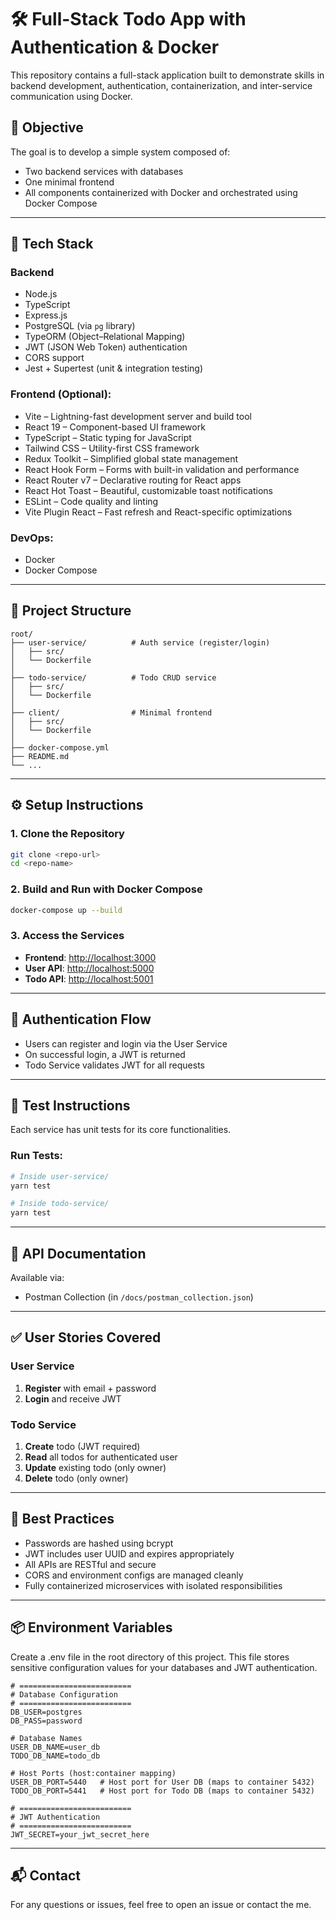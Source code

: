 # 🛠️ Full-Stack Todo App with Authentication & Docker

This repository contains a full-stack application built to demonstrate skills in backend development, authentication, containerization, and inter-service communication using Docker.

## 📌 Objective

The goal is to develop a simple system composed of:

* Two backend services with databases
* One minimal frontend
* All components containerized with Docker and orchestrated using Docker Compose

---

## 🔧 Tech Stack

### Backend

* Node.js  
* TypeScript  
* Express.js  
* PostgreSQL (via `pg` library)  
* TypeORM (Object–Relational Mapping)  
* JWT (JSON Web Token) authentication  
* CORS support  
* Jest + Supertest (unit & integration testing)  

### Frontend (Optional):

 * Vite – Lightning-fast development server and build tool
 * React 19 – Component-based UI framework
 * TypeScript – Static typing for JavaScript
 * Tailwind CSS – Utility-first CSS framework
 * Redux Toolkit – Simplified global state management 
 * React Hook Form – Forms with built-in validation and performance
 * React Router v7 – Declarative routing for React apps
 * React Hot Toast – Beautiful, customizable toast notifications
 * ESLint – Code quality and linting
 * Vite Plugin React – Fast refresh and React-specific optimizations

### DevOps:

* Docker
* Docker Compose

---

## 📁 Project Structure

```
root/
├── user-service/          # Auth service (register/login)
│   ├── src/
│   └── Dockerfile
│
├── todo-service/          # Todo CRUD service
│   ├── src/
│   └── Dockerfile
│
├── client/                # Minimal frontend
│   ├── src/
│   └── Dockerfile
│
├── docker-compose.yml
├── README.md
└── ...
```

---

## ⚙️ Setup Instructions

### 1. Clone the Repository

```bash
git clone <repo-url>
cd <repo-name>
```

### 2. Build and Run with Docker Compose

```bash
docker-compose up --build
```

### 3. Access the Services

* **Frontend**: [http://localhost:3000](http://localhost:3000)
* **User API**: [http://localhost:5000](http://localhost:5000)
* **Todo API**: [http://localhost:5001](http://localhost:5001)

---

## 🔐 Authentication Flow

* Users can register and login via the User Service
* On successful login, a JWT is returned
* Todo Service validates JWT for all requests

---

## 🧪 Test Instructions

Each service has unit tests for its core functionalities.

### Run Tests:

```bash
# Inside user-service/
yarn test

# Inside todo-service/
yarn test
```

---

## 🧾 API Documentation

Available via:

* Postman Collection (in `/docs/postman_collection.json`)

---


## ✅ User Stories Covered

### User Service

1. **Register** with email + password
2. **Login** and receive JWT

### Todo Service

1. **Create** todo (JWT required)
2. **Read** all todos for authenticated user
3. **Update** existing todo (only owner)
4. **Delete** todo (only owner)

---

## 🧼 Best Practices

* Passwords are hashed using bcrypt
* JWT includes user UUID and expires appropriately
* All APIs are RESTful and secure
* CORS and environment configs are managed cleanly
* Fully containerized microservices with isolated responsibilities

---

## 📦 Environment Variables

Create a .env file in the root directory of this project. This file stores sensitive configuration values for your databases and JWT authentication.

```env
# =========================
# Database Configuration
# =========================
DB_USER=postgres
DB_PASS=password

# Database Names
USER_DB_NAME=user_db
TODO_DB_NAME=todo_db

# Host Ports (host:container mapping)
USER_DB_PORT=5440   # Host port for User DB (maps to container 5432)
TODO_DB_PORT=5441   # Host port for Todo DB (maps to container 5432)

# =========================
# JWT Authentication
# =========================
JWT_SECRET=your_jwt_secret_here

```

---

## 📬 Contact

For any questions or issues, feel free to open an issue or contact the me.
